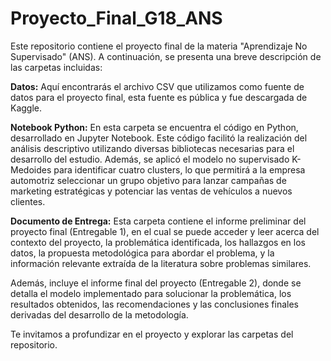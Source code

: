 # Proyecto_Final_G18_ANS
Este repositorio contiene el proyecto final de la materia "Aprendizaje No Supervisado" (ANS). A continuación, se presenta una breve descripción de las carpetas incluidas:

**Datos:** Aquí encontrarás el archivo CSV que utilizamos como fuente de datos para el proyecto final, esta fuente es pública y fue descargada de Kaggle.

**Notebook Python:** En esta carpeta se encuentra el código en Python, desarrollado en Jupyter Notebook. Este código facilitó la realización del análisis descriptivo utilizando diversas bibliotecas necesarias para el desarrollo del estudio. Además, se aplicó el modelo no supervisado K-Medoides para identificar cuatro clusters, lo que permitirá a la empresa automotriz seleccionar un grupo objetivo para lanzar campañas de marketing estratégicas y potenciar las ventas de vehículos a nuevos clientes.

**Documento de Entrega:** Esta carpeta contiene el informe preliminar del proyecto final (Entregable 1), en el cual se puede acceder y leer acerca del contexto del proyecto, la problemática identificada, los hallazgos en los datos, la propuesta metodológica para abordar el problema, y la información relevante extraída de la literatura sobre problemas similares. 

Además, incluye el informe final del proyecto (Entregable 2), donde se detalla el modelo implementado para solucionar la problemática, los resultados obtenidos, las recomendaciones y las conclusiones finales derivadas del desarrollo de la metodología.

Te invitamos a profundizar en el proyecto y explorar las carpetas del repositorio.

